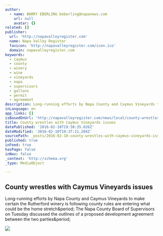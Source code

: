 ```yaml
---
author:
  - name: BARRY EBERLING beberling@napanews.com
    url: null
    avatar: {}
related: []
publisher:
  url: 'http://napavalleyregister.com'
  name: Napa Valley Register
  favicon: 'http://napavalleyregister.com/icon.ico'
  domain: napavalleyregister.com
keywords:
  - caymus
  - county
  - winery
  - wine
  - vineyards
  - napa
  - supervisors
  - gallons
  - permit
  - agreement
description: Long-running efforts by Napa County and Caymus Vineyards to make certain the Rutherford winery is following county rules are entering what could be the home stretch. The Napa County Board of Supervisors on Tuesday discussed the outlines of a proposed development agreement between the two parties.
inLanguage: en
app_links: []
isBasedOnUrl: 'http://napavalleyregister.com/news/local/county-wrestles-with-caymus-vineyards-issues/article_fc2d41b2-30f9-59c4-9354-2bfe68c54818.html'
title: County wrestles with Caymus Vineyards issues
datePublished: '2016-02-10T19:38:35.026Z'
dateModified: '2016-02-10T19:37:21.204Z'
sourcePath: _posts/2016-02-10-county-wrestles-with-caymus-vineyards-issues.md
published: true
inFeed: true
hasPage: false
inNav: false
_context: 'http://schema.org'
_type: MediaObject

---
```

<article style=""><h1>County wrestles with Caymus Vineyards issues</h1><p>Long-running efforts by Napa County and Caymus Vineyards to make certain the Rutherford winery is following county rules are entering what could be the home stretch&amp;period; The Napa County Board of Supervisors on Tuesday discussed the outlines of a proposed development agreement between the two parties&amp;period;</p><img src="http://bloximages.chicago2.vip.townnews.com/napavalleyregister.com/content/tncms/assets/v3/editorial/1/92/192d13fd-79ea-5f19-8a86-9733e544e2c2/553ec821d5846.image.jpg?resize=699%2C699" /></article>